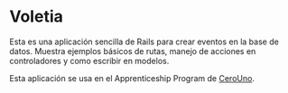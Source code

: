 # Voletia

Esta es una aplicación sencilla de Rails para crear eventos en la base de datos. Muestra ejemplos básicos de rutas, manejo de acciones en controladores y como escribir en modelos.

Esta aplicación se usa en el Apprenticeship Program de [CeroUno](https://www.cerouno.io).

